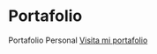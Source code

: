 # Portafolio
Portafolio Personal
[Visita mi portafolio](https://portafolio-mauro-poloni.netlify.app/)
